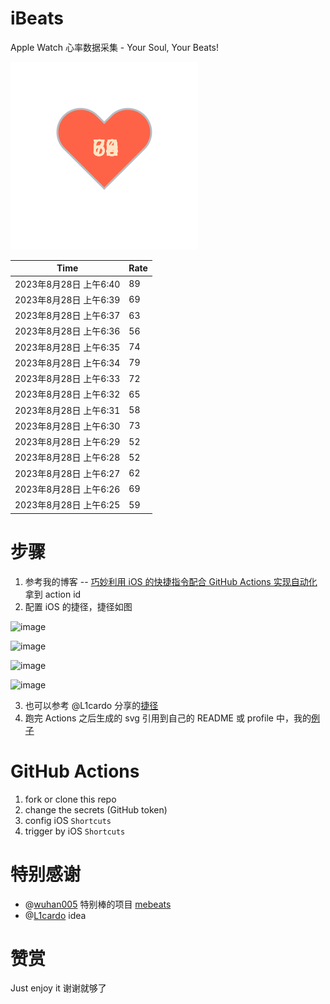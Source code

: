 # iBeats
Apple Watch 心率数据采集 - Your Soul, Your Beats!

![](./files/heart.svg)

<!--START_SECTION:my_heart_rate-->
| Time | Rate | 
 | ---- | ---- | 
| 2023年8月28日 上午6:40 | 89 |
| 2023年8月28日 上午6:39 | 69 |
| 2023年8月28日 上午6:37 | 63 |
| 2023年8月28日 上午6:36 | 56 |
| 2023年8月28日 上午6:35 | 74 |
| 2023年8月28日 上午6:34 | 79 |
| 2023年8月28日 上午6:33 | 72 |
| 2023年8月28日 上午6:32 | 65 |
| 2023年8月28日 上午6:31 | 58 |
| 2023年8月28日 上午6:30 | 73 |
| 2023年8月28日 上午6:29 | 52 |
| 2023年8月28日 上午6:28 | 52 |
| 2023年8月28日 上午6:27 | 62 |
| 2023年8月28日 上午6:26 | 69 |
| 2023年8月28日 上午6:25 | 59 |

<!--END_SECTION:my_heart_rate-->

# 步骤
1. 参考我的博客 -- [巧妙利用 iOS 的快捷指令配合 GitHub Actions 实现自动化](https://github.com/yihong0618/gitblog/issues/198) 拿到 action id
2. 配置 iOS 的捷径，捷径如图

![image](https://user-images.githubusercontent.com/15976103/122154218-0db0b480-ce97-11eb-93bb-5aec07c558dc.png)

![image](https://user-images.githubusercontent.com/15976103/122154236-186b4980-ce97-11eb-8e4b-70551a0391ae.png)

![image](https://user-images.githubusercontent.com/15976103/122154268-2d47dd00-ce97-11eb-902e-3acf292265a9.png)

![image](https://user-images.githubusercontent.com/15976103/122174055-fa144680-ceb4-11eb-9be2-3eb83cd516f7.png)

3. 也可以参考 @L1cardo 分享的[捷径](https://www.icloud.com/shortcuts/6ab6047b459c41ad822ad6b94b1c03d4)
4. 跑完 Actions 之后生成的 svg 引用到自己的 README 或 profile 中，我的[例子](https://github.com/yihong0618) 

# GitHub Actions

1. fork or clone this repo
2. change the secrets (GitHub token)
3. config iOS `Shortcuts` 
4. trigger by iOS `Shortcuts`

# 特别感谢
- @[wuhan005](https://github.com/wuhan005) 特别棒的项目 [mebeats](https://github.com/wuhan005/mebeats)
- @[L1cardo](https://github.com/L1cardo) idea

# 赞赏
Just enjoy it
谢谢就够了
